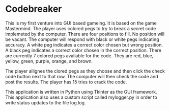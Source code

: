 # Codebreaker

This is my first venture into GUI based gameing. It is based on the game Mastermind. The player uses colored pegs to try to break a secret code implemeted by the computer. There are four positions to fill. No position will be vacant. The computer will respond with black or white pegs indicating accuracy. A white peg indicates a correct color chosen but wrong position. A black peg indicates a correct color chosen in the correct position. There are currently 7 colored pegs available for the code. They are red, blue, yellow, green, purple, orange, and brown.

The player allignes the clored pegs as they choose and then click the check code button next to that row. The computer will then check the code and post the results. The player has 15 tries to crack the code.

This application is written in Python using Tkinter as the GUI framework. This application also uses a custom script called mylogger.py in order to write status updates to the file log.log.

